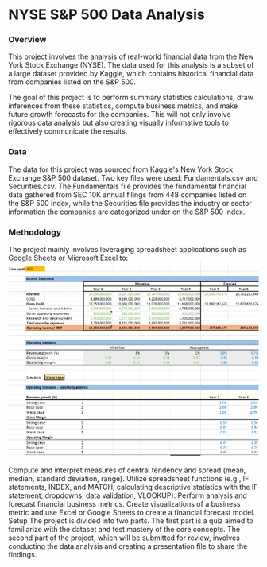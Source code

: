 # NYSE S&P 500 Data Analysis
### Overview
This project involves the analysis of real-world financial data from the New York Stock Exchange (NYSE). The data used for this analysis is a subset of a large dataset provided by Kaggle, which contains historical financial data from companies listed on the S&P 500.

The goal of this project is to perform summary statistics calculations, draw inferences from these statistics, compute business metrics, and make future growth forecasts for the companies. This will not only involve rigorous data analysis but also creating visually informative tools to effectively communicate the results.

### Data
The data for this project was sourced from Kaggle's New York Stock Exchange S&P 500 dataset. Two key files were used: Fundamentals.csv and Securities.csv. The Fundamentals file provides the fundamental financial data gathered from SEC 10K annual filings from 448 companies listed on the S&P 500 index, while the Securities file provides the industry or sector information the companies are categorized under on the S&P 500 index.

### Methodology
The project mainly involves leveraging spreadsheet applications such as Google Sheets or Microsoft Excel to:
![nyse1.gif](nyse1.gif)

Compute and interpret measures of central tendency and spread (mean, median, standard deviation, range).
Utilize spreadsheet functions (e.g., IF statements, INDEX, and MATCH, calculating descriptive statistics with the IF statement, dropdowns, data validation, VLOOKUP).
Perform analysis and forecast financial business metrics.
Create visualizations of a business metric and use Excel or Google Sheets to create a financial forecast model.
Setup
The project is divided into two parts. The first part is a quiz aimed to familiarize with the dataset and test mastery of the core concepts. The second part of the project, which will be submitted for review, involves conducting the data analysis and creating a presentation file to share the findings.

